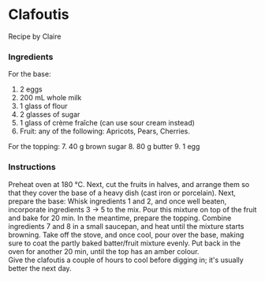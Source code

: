 # Clafoutis
Recipe by Claire

### Ingredients
For the base: 
1. 2 eggs
2. 200 mL whole milk
3. 1 glass of flour
4. 2 glasses of sugar
5. 1 glass of crème fraîche (can use sour cream instead)
6. Fruit: any of the following: Apricots, Pears, Cherries.

For the topping: 
7. 40 g brown sugar
8. 80 g butter
9. 1 egg

### Instructions
Preheat oven at 180 °C. Next, cut the fruits in halves, and arrange them so that they cover the base of a heavy dish (cast iron or porcelain). Next, prepare the base: Whisk ingredients 1 and 2, and once well beaten, incorporate ingredients 3 -> 5 to the mix. Pour this mixture on top of the fruit and bake for 20 min.
In the meantime, prepare the topping. Combine ingredients 7 and 8 in a small saucepan, and heat until the mixture starts browning. Take off the stove, and once cool, pour over the base, making sure to coat the partly baked batter/fruit mixture evenly. 
Put back in the oven for another 20 min, until the top has an amber colour.  
Give the clafoutis a couple of hours to cool before digging in; it's usually better the next day. 

